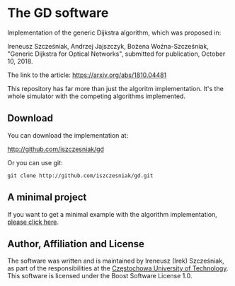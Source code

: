 # The GD software

Implementation of the generic Dijkstra algorithm, which was proposed in:

Ireneusz Szcześniak, Andrzej Jajszczyk, Bożena Woźna-Szcześniak,
"Generic Dijkstra for Optical Networks", submitted for publication,
October 10, 2018.

The link to the article: <https://arxiv.org/abs/1810.04481>

This repository has far more than just the algoritm implementation.
It's the whole simulator with the competing algorithms implemented.

## Download

You can download the implementation at:

<http://github.com/iszczesniak/gd>

Or you can use git:

`git clone http://github.com/iszczesniak/gd.git`

## A minimal project

If you want to get a minimal example with the algorithm
implementation, [please click here](../gde).

## Author, Affiliation and License

The software was written and is maintained by Ireneusz (Irek)
Szcześniak, as part of the responsibilities at the [Częstochowa
University of Technology](http://pcz.pl). This software is licensed
under the Boost Software License 1.0.
